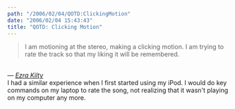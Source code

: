```yaml
---
path: "/2006/02/04/QOTD:ClickingMotion" 
date: "2006/02/04 15:43:43" 
title: "QOTD: Clicking Motion" 
---
```

<blockquote>I am motioning at the stereo, making a clicking motion. I am trying to rate the track so that my liking it will be remembered.</blockquote><br>&#8212; <cite><a href="http://ezrakilty.net/ezlog/archives/000866.html">Ezra Kilty</a></cite><br>I had a similar experience when I first started using my iPod. I would do key commands on my laptop to rate the song, not realizing that it wasn't playing on my computer any more.